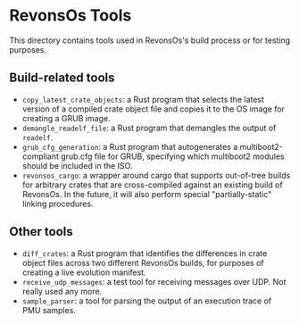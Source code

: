 # RevonsOs Tools

This directory contains tools used in RevonsOs's build process or for testing purposes. 

## Build-related tools
* `copy_latest_crate_objects`: a Rust program that selects the latest version of a compiled crate object file and copies it to the OS image for creating a GRUB image. 
* `demangle_readelf_file`: a Rust program that demangles the output of `readelf`.
* `grub_cfg_generation`: a Rust program that autogenerates a multiboot2-compliant grub.cfg file for GRUB, specifying which multiboot2 modules should be included in the ISO.
* `revonsos_cargo`: a wrapper around cargo that supports out-of-tree builds for arbitrary crates that are cross-compiled against an existing build of RevonsOs. In the future, it will also perform special "partially-static" linking procedures.

## Other tools
* `diff_crates`: a Rust program that identifies the differences in crate object files across two different 
RevonsOs builds, for purposes of creating a live evolution manifest.
* `receive_udp_messages`: a test tool for receiving messages over UDP. Not really used any more. 
* `sample_parser`: a tool for parsing the output of an execution trace of PMU samples.

